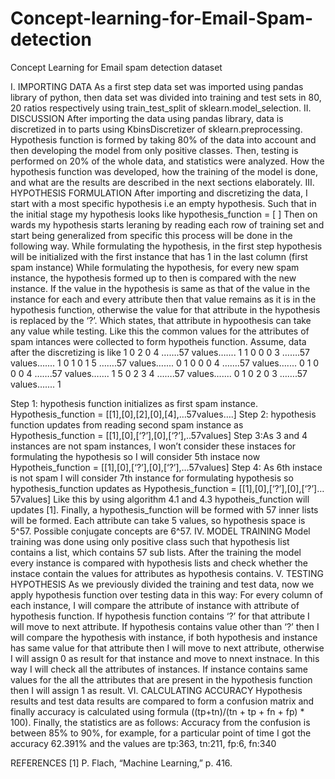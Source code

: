 # Concept-learning-for-Email-Spam-detection
Concept Learning for Email spam detection dataset
 
I.	IMPORTING DATA 
As a first step data set was imported using pandas library of python, then data set was divided into training and test sets in 80, 20 ratios respectively using train_test_split of sklearn.model_selection.
II.	DISCUSSION
After importing the data using pandas library, data is discretized in to  parts using KbinsDiscretizer of sklearn.preprocessing. Hypothesis function is formed by taking 80% of the data into account and then developing the model from only positive classes. Then, testing is performed on 20% of the whole data, and statistics were analyzed. How the hypothesis function was developed, how the training of the model is done, and what are the results are described in the next sections elaborately.
III.	HYPOTHESIS FORMULATION
After importing and discretizing the data, I start with a most specific hypothesis i.e an empty hypothesis. Such that in the initial stage my hypothesis looks like 
hypothesis_function = [ ]
Then on wards my hypothesis starts leraning by reading each row of training set and start being generalized from specific this process will be done in the following way.
While formulating the hypothesis, in the first step hypothesis will be initialized with the first instance that has 1 in the last column (first spam instance)
While formulating the hypothesis, for every new spam instance, the hypothesis formed up to then is compared with the new instance. If the value in the hypothesis is same as that of the value in the instance for each and every attribute then that value remains as it is in the hypothesis function, otherwise the value for that attribute  in the hypothesis is replaced by the ‘?’. Which states, that attribute in hypoothesis can take any value while testing. Like this the common values for the attributes of spam intances were collected to form hypotheis function.
Assume, data after the discretizing is like
1	0	2	0	4	…….57 values…....	1
1	0	0	0	3	…….57 values…....	1
0	1	0	1	5	…….57 values…....	0
1	0	0	0	4	…….57 values…....	0
1	0	0	0	4	…….57 values…....	1
5	0	2	3	4	…….57 values…....	0
1	0	2	0	3	…….57 values…....	1

Step 1: hypothesis function initializes as first spam instance.
Hypothesis_function = [[1],[0],[2],[0],[4],…57values….]
Step 2: hypothesis function updates from reading second spam instance as 
 Hypothesis_function = [[1],[0],[‘?’],[0],[‘?’],..57values]
Step 3:As 3 and 4 instances are not spam instances, I won’t consider these instaces for formulating the hypothesis so I will consider 5th instace now
Hypotheis_function = [[1],[0],[‘?’],[0],[‘?’],…57values]
Step 4: As 6th instace is not spam I will consider 7th instance for formulating hypothesis so hypothesis_function updates as
Hypothesis_function = [[1],[0],[‘?’],[0],[‘?’]…57values]
Like this by using algorithm 4.1 and 4.3 hypotheis_function will updates [1]. Finally, a hypothesis_function will be formed with 57 inner lists will be formed.
Each attribute can take 5 values, so hypothesis space is 5^57. Possible conjugate concepts are 6^57.
IV.	MODEL TRAINING
Model training was done using only positive class such that hypothesis list contains a list, which contains 57 sub lists. After the training the model every instance is compared with hypothesis lists and check whether the instace contain the values for attributes as hypothesis contains.
V.	TESTING HYPOTHESIS
As we previously divided the training and test data, now we apply hypothesis function over testing data in this way: For every column of each instance, I will compare the attribute of instance with attribute of hypothesis function. If hypothesis function contains ‘?’ for that attribute I will move to next attribute. If hypothesis contains value other than ‘?’ then I will compare the hypothesis with instance, if both hypothesis and instance has same value for that attribute then I will move to next attribute, otherwise I will assign 0 as result for that instance and move to nnext instnace. In this way I will check all the attributes of instances. If instance contains same values for the all the attributes that are present in the hypothesis function then I will assign 1 as result.
VI.	CALCULATING ACCURACY
Hypothesis results and test data results are compared to form a confusion matrix and finally accuracy is calculated using formula ((tp+tn)/(tn + tp + fn + fp) * 100). 
Finally, the statistics are as follows:
Accuracy from the confusion  is  between 85% to 90%, for example, for a particular point of time I got the accuracy 62.391%
and the values are
tp:363, tn:211, fp:6, fn:340

REFERENCES
[1]	P. Flach, “Machine Learning,” p. 416.


 

